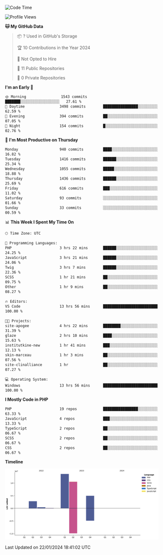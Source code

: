 <!--START_SECTION:waka-->
![Code Time](http://img.shields.io/badge/Code%20Time-1%2C467%20hrs-blue)

![Profile Views](http://img.shields.io/badge/Profile%20Views-0-blue)

**🐱 My GitHub Data** 

> 📦 ? Used in GitHub's Storage 
 > 
> 🏆 10 Contributions in the Year 2024
 > 
> 🚫 Not Opted to Hire
 > 
> 📜 11 Public Repositories 
 > 
> 🔑 0 Private Repositories 
 > 
**I'm an Early 🐤** 

```text
🌞 Morning                1543 commits        ███████░░░░░░░░░░░░░░░░░░   27.61 % 
🌆 Daytime                3498 commits        ████████████████░░░░░░░░░   62.59 % 
🌃 Evening                394 commits         ██░░░░░░░░░░░░░░░░░░░░░░░   07.05 % 
🌙 Night                  154 commits         █░░░░░░░░░░░░░░░░░░░░░░░░   02.76 % 
```
📅 **I'm Most Productive on Thursday** 

```text
Monday                   940 commits         ████░░░░░░░░░░░░░░░░░░░░░   16.82 % 
Tuesday                  1416 commits        ██████░░░░░░░░░░░░░░░░░░░   25.34 % 
Wednesday                1055 commits        █████░░░░░░░░░░░░░░░░░░░░   18.88 % 
Thursday                 1436 commits        ██████░░░░░░░░░░░░░░░░░░░   25.69 % 
Friday                   616 commits         ███░░░░░░░░░░░░░░░░░░░░░░   11.02 % 
Saturday                 93 commits          ░░░░░░░░░░░░░░░░░░░░░░░░░   01.66 % 
Sunday                   33 commits          ░░░░░░░░░░░░░░░░░░░░░░░░░   00.59 % 
```


📊 **This Week I Spent My Time On** 

```text
🕑︎ Time Zone: UTC

💬 Programming Languages: 
PHP                      3 hrs 22 mins       ██████░░░░░░░░░░░░░░░░░░░   24.25 % 
JavaScript               3 hrs 21 mins       ██████░░░░░░░░░░░░░░░░░░░   24.06 % 
Twig                     3 hrs 7 mins        ██████░░░░░░░░░░░░░░░░░░░   22.36 % 
SCSS                     1 hr 21 mins        ██░░░░░░░░░░░░░░░░░░░░░░░   09.75 % 
Other                    1 hr 9 mins         ██░░░░░░░░░░░░░░░░░░░░░░░   08.27 % 

🔥 Editors: 
VS Code                  13 hrs 56 mins      █████████████████████████   100.00 % 

🐱‍💻 Projects: 
site-apogee              4 hrs 22 mins       ████████░░░░░░░░░░░░░░░░░   31.39 % 
glaze                    2 hrs 10 mins       ████░░░░░░░░░░░░░░░░░░░░░   15.63 % 
institutkine-new         1 hr 41 mins        ███░░░░░░░░░░░░░░░░░░░░░░   12.13 % 
skin-marceau             1 hr 3 mins         ██░░░░░░░░░░░░░░░░░░░░░░░   07.56 % 
site-clinalliance        1 hr                ██░░░░░░░░░░░░░░░░░░░░░░░   07.27 % 

💻 Operating System: 
Windows                  13 hrs 56 mins      █████████████████████████   100.00 % 
```

**I Mostly Code in PHP** 

```text
PHP                      19 repos            ████████████████░░░░░░░░░   63.33 % 
JavaScript               4 repos             ███░░░░░░░░░░░░░░░░░░░░░░   13.33 % 
TypeScript               2 repos             ██░░░░░░░░░░░░░░░░░░░░░░░   06.67 % 
SCSS                     2 repos             ██░░░░░░░░░░░░░░░░░░░░░░░   06.67 % 
CSS                      2 repos             ██░░░░░░░░░░░░░░░░░░░░░░░   06.67 % 
```



**Timeline**

![Lines of Code chart](https://raw.githubusercontent.com/tahar-elgunaoui/tahar-elgunaoui/main/assets/bar_graph.png)


 Last Updated on 22/01/2024 18:41:02 UTC
<!--END_SECTION:waka-->
